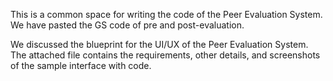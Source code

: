 This is a common space for writing the code of the Peer Evaluation System.
We have pasted the GS code of pre and post-evaluation.

We discussed the blueprint for the UI/UX of the Peer Evaluation System. The attached file contains the requirements, other details, and screenshots of the sample interface with code.
